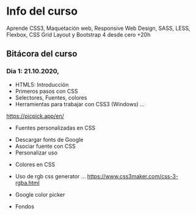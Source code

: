 # Info del curso
Aprende CSS3, Maquetación web, Responsive Web Design, SASS, LESS, Flexbox, CSS Grid Layout y Bootstrap 4 desde cero +20h


## Bitácora del curso

### Dia 1: 21.10.2020,		
* HTML5: Introducción 
* Primeros pasos con CSS
* Selectores, Fuentes, colores
* Herramientas para trabajar con CSS3 (Windows)
...

https://picpick.app/en/


* Fuentes personalizadas en CSS

- Descargar fonts de Google
- Asociar fuente con CSS
- Personalizar uso 
	
* Colores en CSS
- Uso de rgb css generator
...
https://www.css3maker.com/css-3-rgba.html

- Google color picker

* Fondos 
